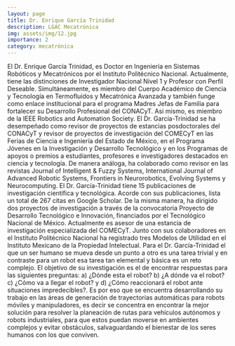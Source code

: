 ```yaml
---
layout: page
title: Dr. Enrique García Trinidad
description: LGAC Mecatrónica
img: assets/img/12.jpg
importance: 2
category: mecatrónica
---
```


El Dr. Enrique García Trinidad, es Doctor en Ingeniería en Sistemas Robóticos y Mecatrónicos por el Instituto Politécnico Nacional. Actualmente, tiene las distinciones de Investigador Nacional Nivel 1 y Profesor con Perfil Deseable. Simultáneamente, es miembro del Cuerpo Académico de Ciencia y Tecnología en Termofluídos y Mecatrónica Avanzada y también funge como enlace institucional para el programa Madres Jefas de Familia para fortalecer su Desarrollo Profesional del CONACyT. Asi mismo, es miembro de la IEEE Robotics and Automation Society. El Dr. García-Trinidad se ha desempeñado como revisor de proyectos de estancias posdoctorales del CONACyT y revisor de proyectos de investigación del COMECyT en las Ferias de Ciencia e Ingeniería del Estado de México, en el Programa Jóvenes en la Investigación y Desarrollo Tecnológico y en los Programas de apoyos o premios a estudiantes, profesores e investigadores destacados en ciencia y tecnología. De manera análoga, ha colaborado como revisor en las revistas Journal of Intelligent & Fuzzy Systems, International Journal of Advanced Robotic Systems, Frontiers in Neurorobotics, Evolving Systems y Neurocomputing. El Dr. García-Trinidad tiene 15 publicaciones de investigación científica y tecnológica. Acorde con sus publicaciones, lista un total de 267 citas en Google Scholar. De la misma manera, ha dirigido dos proyectos de investigación a través de la convocatoria Proyecto de Desarrollo Tecnológico e Innovación, financiados por el Tecnológico Nacional de México. Actualmente es asesor de una estancia de investigación especializada del COMECyT. Junto con sus colaboradores en el Instituto Politécnico Nacional ha registrado tres Modelos de Utilidad en el Instituto Mexicano de la Propiedad Intelectual. Para el Dr. García-Trinidad el que un ser humano se mueva desde un punto a otro es una tarea trivial y en contraste para un robot esa tarea tan elemental y básica es un reto complejo. El objetivo de su investigación es el de encontrar respuestas para las siguientes preguntas: a) ¿Dónde esta el robot? b) ¿A dónde va el robot? c) ¿Cómo va a llegar el robot? y d) ¿Cómo reaccionará el robot ante situaciones impredecibles?. Es por eso que se encuentra desarrollando su trabajo en las áreas de generación de trayectorias automáticas para robots móviles y manipuladores, es decir se concentra en encontrar la mejor solución para resolver la planeación de rutas para vehículos autónomos y robots industriales, para que estos puedan moverse en ambientes complejos y evitar obstáculos, salvaguardando el bienestar de los seres humanos con los que conviven.